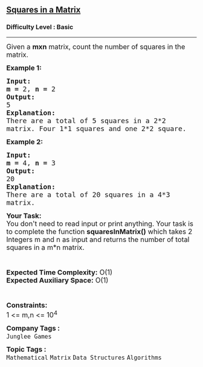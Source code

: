<h2><a href="https://www.geeksforgeeks.org/problems/squares-in-a-matrix5716/1?page=1&category=Matrix&difficulty=School,Basic&sortBy=submissions">Squares in a Matrix</a></h2><h3>Difficulty Level : Basic</h3><hr><div class="problems_problem_content__Xm_eO"><p><span style="font-size: 18px;">Given a <strong>mxn</strong> matrix, count the number of squares in the matrix. </span></p>
<p><span style="font-size: 18px;"><strong>Example 1:</strong></span></p>
<pre><span style="font-size: 18px;"><strong>Input:</strong></span>
<span style="font-size: 18px;"><strong>m = </strong>2, <strong>n = </strong>2</span>
<span style="font-size: 18px;"><strong>Output:</strong></span>
<span style="font-size: 18px;">5</span>
<span style="font-size: 18px;"><strong>Explanation:</strong></span>
<span style="font-size: 18px;">There are a total of 5 squares in a 2*2
matrix. Four 1*1 squares and one 2*2 square.</span></pre>
<p><span style="font-size: 18px;"><strong>Example 2:</strong></span></p>
<pre><span style="font-size: 18px;"><strong>Input:</strong></span>
<span style="font-size: 18px;"><strong>m = </strong>4, <strong>n = </strong>3</span>
<span style="font-size: 18px;"><strong>Output:</strong></span>
<span style="font-size: 18px;">20</span>
<span style="font-size: 18px;"><strong>Explanation:</strong></span>
<span style="font-size: 18px;">There are a total of 20 squares in a 4*3
matrix. </span></pre>
<p><span style="font-size: 18px;"><strong>Your Task:</strong><br>You don't need to read input or print anything. Your task is to complete the function <strong>squaresInMatrix()</strong> which takes 2 Integers m and n as input and returns the number of total squares in a m*n matrix.</span></p>
<p>&nbsp;</p>
<p><span style="font-size: 18px;"><strong>Expected Time Complexity:</strong> O(1)<br><strong>Expected Auxiliary Space:</strong> O(1)</span></p>
<p>&nbsp;</p>
<p><span style="font-size: 18px;"><strong>Constraints:</strong></span><br><span style="font-size: 18px;">1 &lt;= m,n &lt;= 10<sup>4</sup></span></p></div><p><span style=font-size:18px><strong>Company Tags : </strong><br><code>Junglee Games</code>&nbsp;<br><p><span style=font-size:18px><strong>Topic Tags : </strong><br><code>Mathematical</code>&nbsp;<code>Matrix</code>&nbsp;<code>Data Structures</code>&nbsp;<code>Algorithms</code>&nbsp;